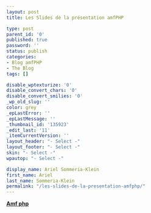 ```yaml
---
layout: post
title: Les Slides de la présentation amfPHP

type: post
parent_id: '0'
published: true
password: ''
status: publish
categories:
- Blog amfPHP
- The Blog
tags: []

disable_wptexturize: '0'
disable_convert_chars: '0'
disable_convert_smilies: '0'
_wp_old_slug: ''
color: grey
_epLastError: ''
_epLastMessage: ''
_thumbnail_id: '135923'
_edit_last: '11'
_itemCurrentVersion: ''
layout_header: "- Select -"
layout_footer: "- Select -"
skin: "- Select -"
wpautop: "- Select -"

display_name: Ariel Sommeria-Klein
first_name: Ariel
last_name: Sommeria-Klein
permalink: "/les-slides-de-la-presentation-amfphp/"
---
```


**[Amf php](http://www.slideshare.net/arielsom/amf-php "Amf php")**

